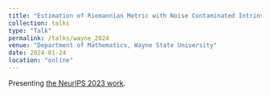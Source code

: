 ```yaml
---
title: "Estimation of Riemannian Metric with Noise Contaminated Intrinsic Distance Measurements"
collection: talks
type: "Talk"
permalink: /talks/wayne_2024
venue: "Department of Mathematics, Wayne State University"
date: 2024-01-24
location: "online"
---
```


Presenting [the NeurIPS 2023 work](/publications/metric/).